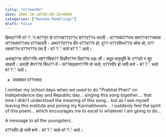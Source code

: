 ```yaml
---
title: "प??रयाणगीत"
date: 2005-10-18T08:00:20+0000
categories: ["Random Ramblings"]
draft: false
---
```


हिमाद??री त??ंग श??रृंग से प??रब??द??ध श??द??ध भारती -
स??वयंप??रभा सम??ज??जवला स??वतंत??रता प??कारती -
अमर??त??य वीर प??त??र हो, दृ??-प??रतिज??ञ सोच लो,
प??रशस??त प??ण??य पंथ हैं - ब??े चलो ब??े चलो।

असंख??य कीर??ति-रश??मिया?? विकीर??ण दिव??य दाह-सी।
सपूत मातृभूमि के र??को न शूर साहसी।
अराती सैन??य सिंध?? में - स??बाड़वाग??नि से जलो,
प??रवीर हो जयी बनो - ब??े चलो ब??े चलो।

- जयशंकर प??रसाद 


I rember my school days when we used to do "Prabhat Pheri" on Independence
day and Republic day... singing this song together.... that time I didn't 
understood the meaning of this song... but as I see myself leaving this institute
and joining my Karmabhoomi... I suddenly feel the spirit of this poem... which
encourages me to excel in whatever I am going to do...

A message to all the youngsters..

प??रवीर हो जयी बनो - ब??े चलो ब??े चलो।